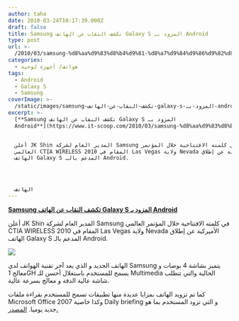 ```yaml
---
author: taha
date: 2010-03-24T10:17:39.000Z
draft: false
title: Samsung تكشف النقاب عن الهاتف Galaxy S المزود بـ Android
type: post
url: >-
  /2010/03/samsung-%d8%aa%d9%83%d8%b4%d9%81-%d8%a7%d9%84%d9%86%d9%82%d8%a7%d8%a8-%d8%b9%d9%86-%d8%a7%d9%84%d9%87%d8%a7%d8%aa%d9%81-galaxy-s-%d8%a7%d9%84%d9%85%d8%b2%d9%88%d8%af-%d8%a8%d9%80-android/
categories:
  - هواتف/ أجهزة لوحية
tags:
  - Android
  - Galaxy S
  - Samsung
coverImage: >-
  /static/images/samsung-تكشف-النقاب-عن-الهاتف-galaxy-s-المزود-بـ-android/SamsungGalaxyS-e1269425735847.jpg
excerpt: >-
  [**Samsung تكشف النقاب عن الهاتف Galaxy S المزود بـ
  Android**](https://www.it-scoop.com/2010/03/samsung-%d8%aa%d9%83%d8%b4%d9%81-%d8%a7%d9%84%d9%86%d9%82%d8%a7%d8%a8-%d8%b9%d9%86-%d8%a7%d9%84%d9%87%d8%a7%d8%aa%d9%81-galaxy-s-%d8%a7%d9%84%d9%85%d8%b2%d9%88%d8%af-%d8%a8%d9%80-android/)


  أعلن JK Shin المدير العام لشركة Samsung في كلمته الافتتاحية خلال المؤتمر
  العالمي CTIA WIRELESS 2010 المقام في Las Vegas ولاية Nevada الأميركية عن إطلاق
  الهاتف Galaxy S المدعم بالـ Android.




  الهاتف
---
```

[**Samsung تكشف النقاب عن الهاتف Galaxy S المزود بـ Android**](https://www.it-scoop.com/2010/03/samsung-%d8%aa%d9%83%d8%b4%d9%81-%d8%a7%d9%84%d9%86%d9%82%d8%a7%d8%a8-%d8%b9%d9%86-%d8%a7%d9%84%d9%87%d8%a7%d8%aa%d9%81-galaxy-s-%d8%a7%d9%84%d9%85%d8%b2%d9%88%d8%af-%d8%a8%d9%80-android/)

أعلن JK Shin المدير العام لشركة Samsung في كلمته الافتتاحية خلال المؤتمر العالمي CTIA WIRELESS 2010 المقام في Las Vegas ولاية Nevada الأميركية عن إطلاق الهاتف Galaxy S المدعم بالـ Android.

![](/static/images/samsung-تكشف-النقاب-عن-الهاتف-galaxy-s-المزود-بـ-android/SamsungGalaxyS-e1269425735847.jpg)

الهاتف الجديد و الذي يعد آخر تقنية الهواتف لدي Samsung يتميز بشاشة 4 بوصات و معالج 1GH يسمح للمستخدم باستغلال أحسن للـ Multimedia الحالية والتي تتطلب شاشة عالية الدقة و معالج بسرعة عالية.

كما تم تزويد الهاتف بمزايا عديدة منها تطبيقات تسمح للمستخدم بقراءة ملفات Microsoft Office 2007 وكذا خاصية Daily briefing و التي تزود المستخدم بما هو جديد يوميا. [المصدر.](http://vr-zone.com/articles/samsung-announces-android-powered-galaxy-s/8661.html)
